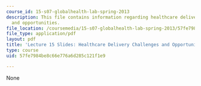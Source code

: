 ```yaml
---
course_id: 15-s07-globalhealth-lab-spring-2013
description: This file contains information regarding healthcare delivery challenges
  and opportunities.
file_location: /coursemedia/15-s07-globalhealth-lab-spring-2013/57fe7984be8c66e776a6d285c121f1e9_MIT15_S07S13_lec15.pdf
file_type: application/pdf
layout: pdf
title: 'Lecture 15 Slides: Healthcare Delivery Challenges and Opportunities'
type: course
uid: 57fe7984be8c66e776a6d285c121f1e9

---
```

None